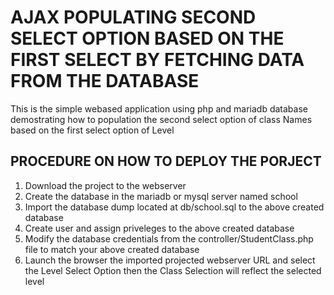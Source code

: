 # AJAX POPULATING SECOND SELECT OPTION BASED ON THE FIRST SELECT BY FETCHING DATA FROM THE DATABASE

This is the simple webased application using php and mariadb database demostrating how to population the second select option of class Names based on the first select option of Level

## PROCEDURE ON HOW TO DEPLOY THE PORJECT
1. Download the project to the webserver
1. Create the database in the mariadb or mysql server named school
1. Import the database dump located at db/school.sql to the above created database
1. Create user and assign priveleges to the above created database
1. Modify the database credentials from the controller/StudentClass.php file to match your above created database
1. Launch the browser the imported projected webserver URL and select the Level Select Option then the Class Selection will reflect the selected level
